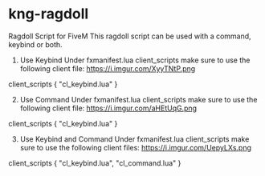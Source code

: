 # kng-ragdoll
Ragdoll Script for FiveM
This ragdoll script can be used with a command, keybind or both.

1. Use Keybind
Under fxmanifest.lua client_scripts make sure to use the following client file:
https://i.imgur.com/XyyTNtP.png

client_scripts {
    "cl_keybind.lua"
}


2. Use Command
Under fxmanifest.lua client_scripts make sure to use the following client file:
https://i.imgur.com/aHEtUqG.png

client_scripts {
    "cl_keybind.lua"
}


3. Use Keybind and Command
Under fxmanifest.lua client_scripts make sure to use the following client files:
https://i.imgur.com/UepyLXs.png

client_scripts {
    "cl_keybind.lua",
    "cl_command.lua"
}
